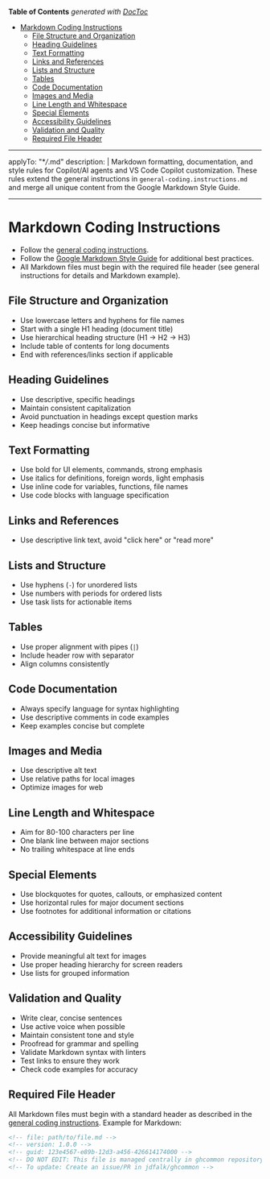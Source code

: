 <!-- START doctoc generated TOC please keep comment here to allow auto update -->
<!-- DON'T EDIT THIS SECTION, INSTEAD RE-RUN doctoc TO UPDATE -->
**Table of Contents**  *generated with [DocToc](https://github.com/thlorenz/doctoc)*

- [Markdown Coding Instructions](#markdown-coding-instructions)
  - [File Structure and Organization](#file-structure-and-organization)
  - [Heading Guidelines](#heading-guidelines)
  - [Text Formatting](#text-formatting)
  - [Links and References](#links-and-references)
  - [Lists and Structure](#lists-and-structure)
  - [Tables](#tables)
  - [Code Documentation](#code-documentation)
  - [Images and Media](#images-and-media)
  - [Line Length and Whitespace](#line-length-and-whitespace)
  - [Special Elements](#special-elements)
  - [Accessibility Guidelines](#accessibility-guidelines)
  - [Validation and Quality](#validation-and-quality)
  - [Required File Header](#required-file-header)

<!-- END doctoc generated TOC please keep comment here to allow auto update -->

<!-- file: .github/instructions/markdown.instructions.md -->
<!-- version: 1.2.0 -->
<!-- guid: e2f8a5b1-9c4d-4e2f-8a5b-4d9c8a5b1e2f -->
<!-- DO NOT EDIT: This file is managed centrally in ghcommon repository -->
<!-- To update: Create an issue/PR in jdfalk/ghcommon -->

---

applyTo: "\*_/_.md"
description: |
Markdown formatting, documentation, and style rules for Copilot/AI agents and VS Code Copilot customization. These rules extend the general instructions in `general-coding.instructions.md` and merge all unique content from the Google Markdown Style Guide.

---

# Markdown Coding Instructions

- Follow the [general coding instructions](general-coding.instructions.md).
- Follow the
  [Google Markdown Style Guide](https://github.com/google/styleguide/blob/gh-pages/docguide/style.md)
  for additional best practices.
- All Markdown files must begin with the required file header (see general
  instructions for details and Markdown example).

## File Structure and Organization

- Use lowercase letters and hyphens for file names
- Start with a single H1 heading (document title)
- Use hierarchical heading structure (H1 → H2 → H3)
- Include table of contents for long documents
- End with references/links section if applicable

## Heading Guidelines

- Use descriptive, specific headings
- Maintain consistent capitalization
- Avoid punctuation in headings except question marks
- Keep headings concise but informative

## Text Formatting

- Use bold for UI elements, commands, strong emphasis
- Use italics for definitions, foreign words, light emphasis
- Use inline code for variables, functions, file names
- Use code blocks with language specification

## Links and References

- Use descriptive link text, avoid "click here" or "read more"

## Lists and Structure

- Use hyphens (`-`) for unordered lists
- Use numbers with periods for ordered lists
- Use task lists for actionable items

## Tables

- Use proper alignment with pipes (`|`)
- Include header row with separator
- Align columns consistently

## Code Documentation

- Always specify language for syntax highlighting
- Use descriptive comments in code examples
- Keep examples concise but complete

## Images and Media

- Use descriptive alt text
- Use relative paths for local images
- Optimize images for web

## Line Length and Whitespace

- Aim for 80-100 characters per line
- One blank line between major sections
- No trailing whitespace at line ends

## Special Elements

- Use blockquotes for quotes, callouts, or emphasized content
- Use horizontal rules for major document sections
- Use footnotes for additional information or citations

## Accessibility Guidelines

- Provide meaningful alt text for images
- Use proper heading hierarchy for screen readers
- Use lists for grouped information

## Validation and Quality

- Write clear, concise sentences
- Use active voice when possible
- Maintain consistent tone and style
- Proofread for grammar and spelling
- Validate Markdown syntax with linters
- Test links to ensure they work
- Check code examples for accuracy

## Required File Header

All Markdown files must begin with a standard header as described in the
[general coding instructions](general-coding.instructions.md). Example for
Markdown:

```markdown
<!-- file: path/to/file.md -->
<!-- version: 1.0.0 -->
<!-- guid: 123e4567-e89b-12d3-a456-426614174000 -->
<!-- DO NOT EDIT: This file is managed centrally in ghcommon repository -->
<!-- To update: Create an issue/PR in jdfalk/ghcommon -->
```
